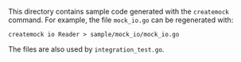 This directory contains sample code generated with the `createmock` command. For
example, the file `mock_io.go` can be regenerated with:

    createmock io Reader > sample/mock_io/mock_io.go

The files are also used by `integration_test.go`.
